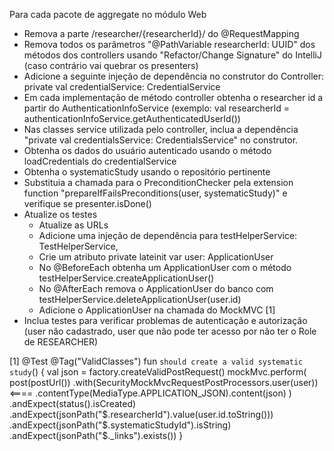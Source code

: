 Para cada pacote de aggregate no módulo Web
- Remova a parte /researcher/{researcherId}/ do @RequestMapping
- Remova todos os parâmetros "@PathVariable researcherId: UUID" dos métodos dos controllers usando "Refactor/Change Signature" do IntelliJ (caso contrário vai quebrar os presenters)
- Adicione a seguinte injeção de dependência no construtor do Controller: private val credentialService: CredentialService
- Em cada implementação de método controller obtenha o researcher id a partir do AuthenticationInfoService (exemplo: val researcherId = authenticationInfoService.getAuthenticatedUserId())
- Nas classes service utilizada pelo controller, inclua a dependência "private val credentialsService: CredentialsService" no construtor.
- Obtenha os dados do usuário autenticado usando o método loadCredentials do credentialService
- Obtenha o systematicStudy usando o repositório pertinente
- Substituia a chamada para o PreconditionChecker pela extension function "prepareIfFailsPreconditions(user, systematicStudy)" e verifique se presenter.isDone()
- Atualize os testes
  - Atualize as URLs
  - Adicione uma injeção de dependência para testHelperService: TestHelperService,
  - Crie um atributo private lateinit var user: ApplicationUser
  - No @BeforeEach obtenha um ApplicationUser com o método testHelperService.createApplicationUser()
  - No @AfterEach remova o ApplicationUser do banco com testHelperService.deleteApplicationUser(user.id)
  - Adicione o ApplicationUser na chamada do MockMVC [1]
- Inclua testes para verificar problemas de autenticação e autorização (user não cadastrado, user que não pode ter acesso por não ter o Role de RESEARCHER)


[1] @Test
    @Tag("ValidClasses")
    fun `should create a valid systematic study`() {
      val json = factory.createValidPostRequest()
      mockMvc.perform(
        post(postUrl())
          .with(SecurityMockMvcRequestPostProcessors.user(user)) <====
          .contentType(MediaType.APPLICATION_JSON).content(json)
        )
      .andExpect(status().isCreated)
      .andExpect(jsonPath("$.researcherId").value(user.id.toString()))
      .andExpect(jsonPath("$.systematicStudyId").isString)
      .andExpect(jsonPath("$._links").exists())
    }